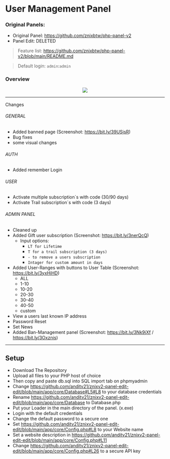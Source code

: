 # User Management Panel



### Original Panels:
* Original Panel: https://github.com/znixbtw/php-panel-v2
* Panel Edit: DELETED

> Feature list: https://github.com/znixbtw/php-panel-v2/blob/main/README.md

> Default login: `admin`:`admin`

### Overview
<p align="center">
  <img src="https://i.imgur.com/VB2ial8.png" />
</p>
<hr>


Changes

###### GENERAL
* Added banned page (Screenshot: https://bit.ly/39USjsR)
* Bug fixes
* some visual changes

###### AUTH
* Added remember Login

###### USER
* Activate multiple subscription´s with code (30/90 days)
* Activate Trail subscription´s with code (3 days)

###### ADMIN PANEL
* Cleaned up
* Added Gift user subscription (Screenshot: https://bit.ly/3nerQcQ)
  * Input options:
    * `LT for Lifetime`
    * `T for a trail subscription (3 days)`
    * `- to remove a users subscription`
    * `Intager for custom amount in days`
* Added User-Ranges with buttons to User Table (Screenshot: https://bit.ly/3yxHiHD)
  * ALL
  * 1-10
  *  10-20
  * 20-30
  * 30-40
  * 40-50
  * custom
* View a users last known IP address 
* Password Reset
* Set News
* Added Ban-Management panel (Screenshot: https://bit.ly/3Nk9jXf / https://bit.ly/3Oxznis)

<hr>

## Setup ##

- Download The Repository
- Upload all files to your PHP host of choice
- Then copy and paste db.sql into SQL import tab on phpmyadmin
- Change https://github.com/anditv21/znixv2-panel-edit-edit/blob/main/app/core/Database#L5#L8 to your database credentials
- Rename https://github.com/anditv21/znixv2-panel-edit-edit/blob/main/app/core/Database to Database.php
- Put your Loader in the main directory of the panel. (x.exe)
- Login with the default credentials
- Change the default password to a secure one
- Set https://github.com/anditv21/znixv2-panel-edit-edit/blob/main/app/core/Config.php#L8 to your Website name
- Set a website description in https://github.com/anditv21/znixv2-panel-edit-edit/blob/main/app/core/Config.php#L11
- Change https://github.com/anditv21/znixv2-panel-edit-edit/blob/main/app/core/Config.php#L26 to a secure API key
